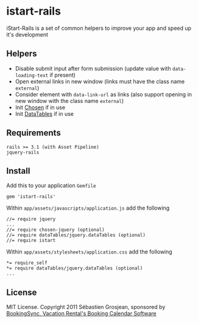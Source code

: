 # istart-rails

iStart-Rails is a set of common helpers to improve your app and speed up it's development

## Helpers

* Disable submit input after form submission (update value with `data-loading-text` if present)
* Open external links in new window (links must have the class name `external`)
* Consider element with `data-link-url` as links (also support opening in new window with the class name `external`)
* Init [Chosen](http://harvesthq.github.com/chosen/) if in use
* Init [DataTables](http://github.com/rweng/jquery-datatables-rails) if in use

## Requirements

    rails >= 3.1 (with Asset Pipeline)
    jquery-rails

## Install

Add this to your application `Gemfile`

    gem 'istart-rails'

Within `app/assets/javascripts/application.js` add the following

    //= require jquery
    ...
    //= require chosen-jquery (optional)
    //= require dataTables/jquery.dataTables (optional)
    //= require istart

Within `app/assets/stylesheets/application.css` add the following

    *= require_self
    *= require dataTables/jquery.dataTables (optional)
    ...

## License

MIT License. Copyright 2011 Sébastien Grosjean, sponsored by [BookingSync, Vacation Rental's Booking Calendar Software](http://www.bookingsync.com)
